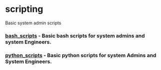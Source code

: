 # scripting
Basic system admin scripts

### [bash_scripts](bash_scripts) - Basic bash scripts for system admins and system Engineers.

### [python_scripts](python_scripts) - Basic python scripts for system Admins and System Engineers.